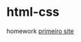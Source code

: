 # html-css
 homework
<a href="https://webnings.github.io/html-css/desafios/Meu%20site%20web">primeiro site</a>